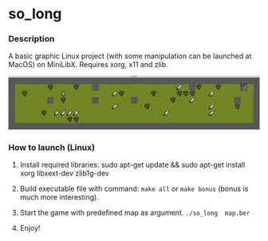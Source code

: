 # so_long

### Description
A basic graphic Linux project (with some manipulation can be launched at MacOS) on MiniLibX.
Requires xorg, x11 and zlib.

![Game visual](./assets/gameplay.png)

### How to launch (Linux)
    
1) Install required libraries:
    sudo apt-get update && sudo apt-get install xorg libxext-dev zlib1g-dev
    
2) Build executable file with command:
    `make all` or `make bonus` (bonus is much more interesting).

3) Start the game with predefined map as argument.
   `./so_long  map.ber`

4) Enjoy!
